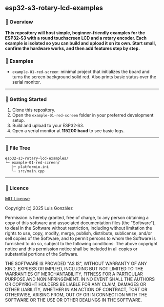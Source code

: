 ## esp32-s3-rotary-lcd-examples

### 🧭 Overview

**This repository will host simple, beginner-friendly examples for the ESP32‑S3 with a round touchscreen LCD and a rotary encoder. Each example is isolated so you can build and upload it on its own. Start small, confirm the hardware works, and then add features step by step.**

### 🧪 Examples

* `example-01-red-screen`: minimal project that initializes the board and turns the screen background solid red. Also prints basic status over the serial monitor.

---

### 🚀 Getting Started

1. Clone this repository.
2. Open the `example-01-red-screen` folder in your preferred development setup.
3. Build and upload to your ESP32‑S3.
4. Open a serial monitor at **115200 baud** to see basic logs.

---

### 📂 File Tree

```
esp32-s3-rotary-lcd-examples/
└─ example-01-red-screen/
   ├─ platformio.ini
   └─ src/main.cpp
```

---

### 📄 Licence

[MIT License](LICENSE)

Copyright (c) 2025 Luis González

Permission is hereby granted, free of charge, to any person obtaining a copy of this software and associated documentation files (the "Software"), to deal in the Software without restriction, including without limitation the rights to use, copy, modify, merge, publish, distribute, sublicense, and/or sell copies of the Software, and to permit persons to whom the Software is furnished to do so, subject to the following conditions: The above copyright notice and this permission notice shall be included in all copies or substantial portions of the Software.

THE SOFTWARE IS PROVIDED "AS IS", WITHOUT WARRANTY OF ANY KIND, EXPRESS OR IMPLIED, INCLUDING BUT NOT LIMITED TO THE WARRANTIES OF MERCHANTABILITY, FITNESS FOR A PARTICULAR PURPOSE AND NONINFRINGEMENT. IN NO EVENT SHALL THE AUTHORS OR COPYRIGHT HOLDERS BE LIABLE FOR ANY CLAIM, DAMAGES OR OTHER LIABILITY, WHETHER IN AN ACTION OF CONTRACT, TORT OR OTHERWISE, ARISING FROM, OUT OF OR IN CONNECTION WITH THE SOFTWARE OR THE USE OR OTHER DEALINGS IN THE SOFTWARE.
